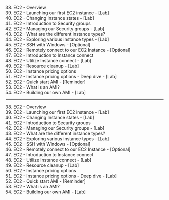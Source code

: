 38. EC2 - Overview
39. EC2 - Launching our first EC2 instance - [Lab]
40. EC2 - Changing Instance states - [Lab]
41. EC2 - Introduction to Security groups
42. EC2 - Managing our Security groups - [Lab]
43. EC2 - What are the different instance types?
44. EC2 - Exploring various instance types - [Lab]
45. EC2 - SSH with Windows - [Optional]
46. EC2 - Remotely connect to our EC2 Instance - [Optional]
47. EC2 - Introduction to Instance connect
48. EC2 - Utilize Instance connect - [Lab]
49. EC2 - Resource cleanup - [Lab]
50. EC2 - Instance pricing options
51. EC2 - Instance pricing options - Deep dive - [Lab]
52. EC2 - Quick start AMI - [Reminder]
53. EC2 - What is an AMI?
54. EC2 - Building our own AMI - [Lab]

---

38. EC2 - Overview
39. EC2 - Launching our first EC2 instance - [Lab]
40. EC2 - Changing Instance states - [Lab]
41. EC2 - Introduction to Security groups
42. EC2 - Managing our Security groups - [Lab]
43. EC2 - What are the different instance types?
44. EC2 - Exploring various instance types - [Lab]
45. EC2 - SSH with Windows - [Optional]
46. EC2 - Remotely connect to our EC2 Instance - [Optional]
47. EC2 - Introduction to Instance connect
48. EC2 - Utilize Instance connect - [Lab]
49. EC2 - Resource cleanup - [Lab]
50. EC2 - Instance pricing options
51. EC2 - Instance pricing options - Deep dive - [Lab]
52. EC2 - Quick start AMI - [Reminder]
53. EC2 - What is an AMI?
54. EC2 - Building our own AMI - [Lab]

